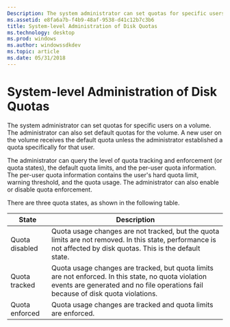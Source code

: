 ```yaml
---
Description: The system administrator can set quotas for specific users on a volume. The administrator can also set default quotas for the volume.
ms.assetid: e8fa6a7b-f4b9-48af-9538-d41c12b7c3b6
title: System-level Administration of Disk Quotas
ms.technology: desktop
ms.prod: windows
ms.author: windowssdkdev
ms.topic: article
ms.date: 05/31/2018
---
```


# System-level Administration of Disk Quotas

The system administrator can set quotas for specific users on a volume. The administrator can also set default quotas for the volume. A new user on the volume receives the default quota unless the administrator established a quota specifically for that user.

The administrator can query the level of quota tracking and enforcement (or quota states), the default quota limits, and the per-user quota information. The per-user quota information contains the user's hard quota limit, warning threshold, and the quota usage. The administrator can also enable or disable quota enforcement.

There are three quota states, as shown in the following table.



| State          | Description                                                                                                                                                                              |
|----------------|------------------------------------------------------------------------------------------------------------------------------------------------------------------------------------------|
| Quota disabled | Quota usage changes are not tracked, but the quota limits are not removed. In this state, performance is not affected by disk quotas. This is the default state.                         |
| Quota tracked  | Quota usage changes are tracked, but quota limits are not enforced. In this state, no quota violation events are generated and no file operations fail because of disk quota violations. |
| Quota enforced | Quota usage changes are tracked and quota limits are enforced.                                                                                                                           |



 

 

 



